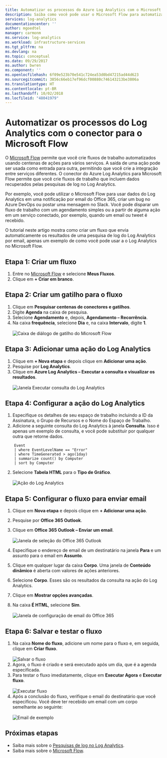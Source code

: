 ```yaml
---
title: Automatizar os processos do Azure Log Analytics com o Microsoft Flow
description: Saiba como você pode usar o Microsoft Flow para automatizar rapidamente os processos repetidos usando o conector do Azure Log Analytics.
services: log-analytics
documentationcenter: ''
author: mgoedtel
manager: carmonm
ms.service: log-analytics
ms.workload: infrastructure-services
ms.tgt_pltfrm: na
ms.devlang: na
ms.topic: conceptual
ms.date: 09/29/2017
ms.author: bwren
ms.component: ''
ms.openlocfilehash: 6f09e523b70e541c724ea53d0bd47215ad44d623
ms.sourcegitcommit: 3856c66eb17ef96dcf00880c746143213be3806a
ms.translationtype: HT
ms.contentlocale: pt-BR
ms.lasthandoff: 10/02/2018
ms.locfileid: "48041979"
---
```

# <a name="automate-log-analytics-processes-with-the-connector-for-microsoft-flow"></a>Automatizar os processos do Log Analytics com o conector para o Microsoft Flow
O [Microsoft Flow](https://ms.flow.microsoft.com) permite que você crie fluxos de trabalho automatizados usando centenas de ações para vários serviços. A saída de uma ação pode ser usada como entrada para outra, permitindo que você crie a integração entre serviços diferentes.  O conector do Azure Log Analytics para Microsoft Flow permite que você crie fluxos de trabalho que incluem dados recuperados pelas pesquisas de log no Log Analytics.

Por exemplo, você pode utilizar o Microsoft Flow para usar dados do Log Analytics em uma notificação por email do Office 365, criar um bug no Azure DevOps ou postar uma mensagem no Slack.  Você pode disparar um fluxo de trabalho com um agendamento simples ou a partir de alguma ação em um serviço conectado, por exemplo, quando um email ou tweet é recebido.  

O tutorial neste artigo mostra como criar um fluxo que envia automaticamente os resultados de uma pesquisa de log do Log Analytics por email, apenas um exemplo de como você pode usar a o Log Analytics no Microsoft Flow. 


## <a name="step-1-create-a-flow"></a>Etapa 1: Criar um fluxo
1. Entre no [Microsoft Flow](http://flow.microsoft.com) e selecione **Meus Fluxos**.
2. Clique em **+ Criar em branco**.

## <a name="step-2-create-a-trigger-for-your-flow"></a>Etapa 2: Criar um gatilho para o fluxo
1. Clique em **Pesquisar centenas de conectores e gatilhos**.
2. Digite **Agenda** na caixa de pesquisa.
3. Selecione **Agendamento** e, depois, **Agendamento – Recorrência**.
4. Na caixa **frequência**, selecione **Dia** e, na caixa **Intervalo**, digite **1**.<br><br>![Caixa de diálogo de gatilho do Microsoft Flow](media/log-analytics-flow-tutorial/flow01.png)


## <a name="step-3-add-a-log-analytics-action"></a>Etapa 3: Adicionar uma ação do Log Analytics
1. Clique em **+ Nova etapa** e depois clique em **Adicionar uma ação**.
2. Pesquise por **Log Analytics**.
3. Clique em **Azure Log Analytics – Executar a consulta e visualizar os resultados**.<br><br>![Janela Executar consulta do Log Analytics](media/log-analytics-flow-tutorial/flow02.png)

## <a name="step-4-configure-the-log-analytics-action"></a>Etapa 4: Configurar a ação do Log Analytics

1. Especifique os detalhes de seu espaço de trabalho incluindo a ID da Assinatura, o Grupo de Recursos e o Nome do Espaço de Trabalho.
2. Adicione a seguinte consulta do Log Analytics à janela **Consulta**.  Isso é apenas um exemplo de consulta, e você pode substituir por qualquer outra que retorne dados.
```
    Event
    | where EventLevelName == "Error" 
    | where TimeGenerated > ago(1day)
    | summarize count() by Computer
    | sort by Computer
```

2. Selecione **Tabela HTML** para o **Tipo de Gráfico**.<br><br>![Ação do Log Analytics](media/log-analytics-flow-tutorial/flow03.png)

## <a name="step-5-configure-the-flow-to-send-email"></a>Etapa 5: Configurar o fluxo para enviar email

1. Clique em **Nova etapa** e depois clique em **+ Adicionar uma ação**.
2. Pesquise por **Office 365 Outlook**.
3. Clique em **Office 365 Outlook – Enviar um email**.<br><br>![Janela de seleção do Office 365 Outlook](media/log-analytics-flow-tutorial/flow04.png)

4. Especifique o endereço de email de um destinatário na janela **Para** e um assunto para o email em **Assunto**.
5. Clique em qualquer lugar da caixa **Corpo**.  Uma janela de **Conteúdo dinâmico** é aberta com valores de ações anteriores.  
6. Selecione **Corpo**.  Esses são os resultados da consulta na ação do Log Analytics.
6. Clique em **Mostrar opções avançadas**.
7. Na caixa **É HTML**, selecione **Sim**.<br><br>![Janela de configuração de email do Office 365](media/log-analytics-flow-tutorial/flow05.png)

## <a name="step-6-save-and-test-your-flow"></a>Etapa 6: Salvar e testar o fluxo
1. Na caixa **Nome do fluxo**, adicione um nome para o fluxo e, em seguida, clique em **Criar fluxo**.<br><br>![Salvar o fluxo](media/log-analytics-flow-tutorial/flow06.png)
2. Agora, o fluxo é criado e será executado após um dia, que é a agenda especificada. 
3. Para testar o fluxo imediatamente, clique em **Executar Agora** e **Executar fluxo**.<br><br>![Executar fluxo](media/log-analytics-flow-tutorial/flow07.png)
3. Após a conclusão do fluxo, verifique o email do destinatário que você especificou.  Você deve ter recebido um email com um corpo semelhante ao seguinte:<br><br>![Email de exemplo](media/log-analytics-flow-tutorial/flow08.png)


## <a name="next-steps"></a>Próximas etapas

- Saiba mais sobre o [Pesquisas de log no Log Analytics](log-analytics-log-search-new.md).
- Saiba mais sobre o [Microsoft Flow](https://ms.flow.microsoft.com).



